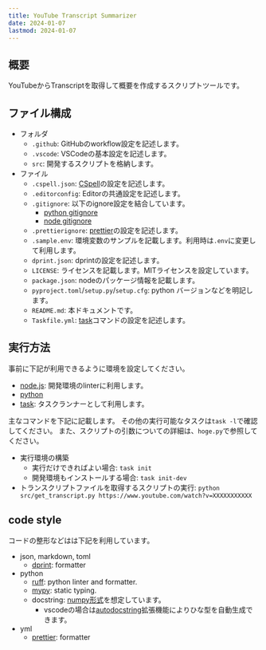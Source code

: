 ```yaml
---
title: YouTube Transcript Summarizer
date: 2024-01-07
lastmod: 2024-01-07
---
```


## 概要

YouTubeからTranscriptを取得して概要を作成するスクリプトツールです。

## ファイル構成

- フォルダ
  - `.github`: GitHubのworkflow設定を記述します。
  - `.vscode`: VSCodeの基本設定を記述します。
  - `src`: 開発するスクリプトを格納します。
- ファイル
  - `.cspell.json`: [CSpell](https://cspell.org/)の設定を記述します。
  - `.editorconfig`: Editorの共通設定を記述します。
  - `.gitignore`: 以下のignore設定を結合しています。
    - [python gitignore](https://github.com/github/gitignore/blob/main/Python.gitignore)
    - [node gitignore](https://github.com/github/gitignore/blob/main/Node.gitignore)
  - `.prettierignore`: [prettier](https://prettier.io/)の設定を記述します。
  - `.sample.env`: 環境変数のサンプルを記載します。利用時は`.env`に変更して利用します。
  - `dprint.json`: dprintの設定を記述します。
  - `LICENSE`: ライセンスを記載します。MITライセンスを設定しています。
  - `package.json`: nodeのパッケージ情報を記載します。
  - `pyproject.toml`/`setup.py`/`setup.cfg`: python バージョンなどを明記します。
  - `README.md`: 本ドキュメントです。
  - `Taskfile.yml`: [task](https://taskfile.dev/)コマンドの設定を記述します。

## 実行方法

事前に下記が利用できるように環境を設定してください。

- [node.js](https://nodejs.org/en): 開発環境のlinterに利用します。
- [python](https://nodejs.org/en)
- [task](https://taskfile.dev/): タスクランナーとして利用します。

主なコマンドを下記に記載します。
その他の実行可能なタスクは`task -l`で確認してください。
また、スクリプトの引数についての詳細は、`hoge.py`で参照してください。

- 実行環境の構築
  - 実行だけできればよい場合: `task init`
  - 開発環境もインストールする場合: `task init-dev`
- トランスクリプトファイルを取得するスクリプトの実行: `python src/get_transcript.py https://www.youtube.com/watch?v=XXXXXXXXXXX`

## code style

コードの整形などはは下記を利用しています。

- json, markdown, toml
  - [dprint](https://github.com/dprint/dprint): formatter
- python
  - [ruff](https://github.com/astral-sh/ruff): python linter and formatter.
  - [mypy](https://github.com/python/mypy): static typing.
  - docstring: [numpy形式](https://numpydoc.readthedocs.io/en/latest/format.html)を想定しています。
    - vscodeの場合は[autodocstring](https://marketplace.visualstudio.com/items?itemName=njpwerner.autodocstring)拡張機能によりひな型を自動生成できます。
- yml
  - [prettier](https://prettier.io/): formatter
